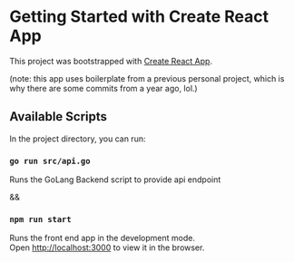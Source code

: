 # Getting Started with Create React App

This project was bootstrapped with [Create React App](https://github.com/facebook/create-react-app).

(note: this app uses boilerplate from a previous personal project, which is why there are some commits from a year ago, lol.)

## Available Scripts

In the project directory, you can run:

### `go run src/api.go`

Runs the GoLang Backend script to provide api endpoint

&&

### `npm run start`

Runs the front end app in the development mode.\
Open [http://localhost:3000](http://localhost:3000) to view it in the browser.

